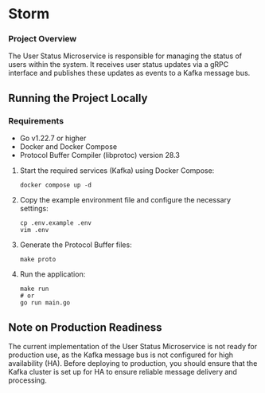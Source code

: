 # Storm

###  Project Overview
The User Status Microservice is responsible for managing the status of users within the system. It receives user status updates via a gRPC interface and publishes these updates as events to a Kafka message bus.

## Running the Project Locally

### Requirements
- Go v1.22.7 or higher
- Docker and Docker Compose
- Protocol Buffer Compiler (libprotoc) version 28.3

1. Start the required services (Kafka) using Docker Compose:
   ```
   docker compose up -d
   ```

2. Copy the example environment file and configure the necessary settings:
   ```
   cp .env.example .env
   vim .env
   ```

3. Generate the Protocol Buffer files:
   ```
   make proto
   ```

4. Run the application:
   ```
   make run
   # or
   go run main.go
   ```

## Note on Production Readiness
The current implementation of the User Status Microservice is not ready for production use, as the Kafka message bus is not configured for high availability (HA). Before deploying to production, you should ensure that the Kafka cluster is set up for HA to ensure reliable message delivery and processing.
